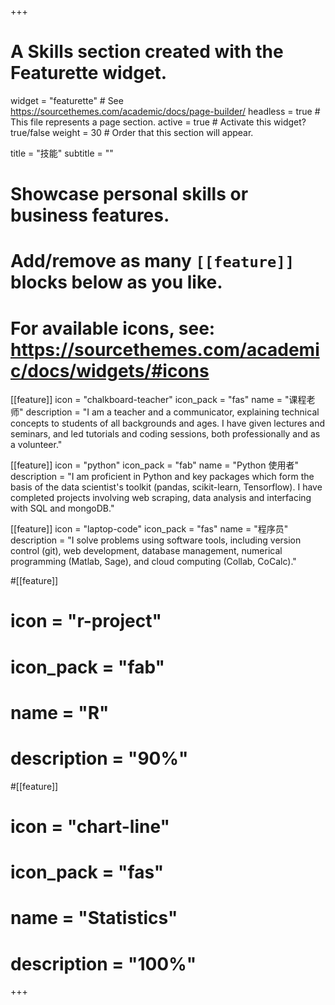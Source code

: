 +++
# A Skills section created with the Featurette widget.
widget = "featurette"  # See https://sourcethemes.com/academic/docs/page-builder/
headless = true  # This file represents a page section.
active = true  # Activate this widget? true/false
weight = 30  # Order that this section will appear.

title = "技能"
subtitle = ""

# Showcase personal skills or business features.
# Add/remove as many `[[feature]]` blocks below as you like.
# For available icons, see: https://sourcethemes.com/academic/docs/widgets/#icons

[[feature]]
  icon = "chalkboard-teacher"
  icon_pack = "fas"
  name = "课程老师"
  description = "I am a teacher and a communicator, explaining technical concepts to students of all backgrounds and ages. I have given lectures and seminars, and led tutorials and coding sessions, both professionally and as a volunteer."

[[feature]]
  icon = "python"
  icon_pack = "fab"
  name = "Python 使用者"
  description = "I am proficient in Python and key packages which form the basis of the data scientist's toolkit (pandas, scikit-learn, Tensorflow). I have completed projects involving web scraping, data analysis and interfacing with SQL and mongoDB."
  
[[feature]]
  icon = "laptop-code"
  icon_pack = "fas"
  name = "程序员"
  description = "I solve problems using software tools, including version control (git), web development, database management, numerical programming (Matlab, Sage), and cloud computing (Collab, CoCalc)."
  
#[[feature]]
#  icon = "r-project"
#  icon_pack = "fab"
#  name = "R"
#  description = "90%"
  
#[[feature]]
#  icon = "chart-line"
#  icon_pack = "fas"
#  name = "Statistics"
#  description = "100%"  


+++
